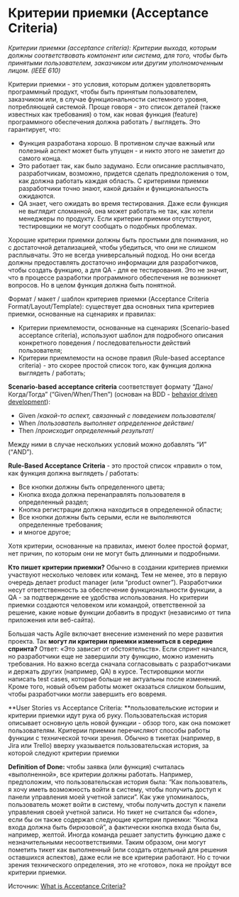 # Критерии приемки (Acceptance Criteria)

_Критерии приемки (acceptance criteria): Критерии выхода, которым должны соответствовать компонент или система, для того, чтобы быть принятыми пользователем, заказчиком или другим уполномоченным лицом. (IEEE 610)_

Критерии приемки - это условия, которым должен удовлетворять программный продукт, чтобы быть принятым пользователем, заказчиком или, в случае функциональности системного уровня, потребляющей системой. Проще говоря - это список деталей (также известных как требования) о том, как новая функция (feature) программного обеспечения должна работать / выглядеть. Это гарантирует, что:

* Функция разработана хорошо. В противном случае важный или полезный аспект может быть упущен - и никто этого не заметит до самого конца.
* Это работает так, как было задумано. Если описание расплывчато, разработчикам, возможно, придется сделать предположения о том, как должна работать каждая область. С критериями приемки разработчики точно знают, какой дизайн и функциональность ожидаются.
* QA знает, чего ожидать во время тестирования. Даже если функция не выглядит сломанной, она может работать не так, как хотели менеджеры по продукту. Если критерии приемки отсутствуют, тестировщики не могут сообщать о подобных проблемах.

Хорошие критерии приемки должны быть простыми для понимания, но с достаточной детализацией, чтобы убедиться, что они не слишком расплывчаты. Это не всегда универсальный подход. Но они всегда должны предоставлять достаточно информации для разработчиков, чтобы создать функцию, а для QA - для ее тестирования. Это не значит, что в процессе разработки программного обеспечения не возникнет вопросов. Но в целом функция должна быть понятной.

Формат / макет / шаблон критериев приемки (Acceptance Criteria Format/Layout/Template): существует два основных типа критериев приемки, основанные на сценариях и правилах:

* Критерии приемлемости, основанные на сценариях (Scenario-based acceptance criteria), используют шаблон для подробного описания конкретного поведения / последовательности действий пользователя;
* Критерии приемлемости на основе правил (Rule-based acceptance criteria) - это скорее простой список того, как функция должна выглядеть / работать;

**Scenario-based acceptance criteria** соответствует формату “Дано/Когда/Тогда” (“Given/When/Then”) (основан на BDD - [behavior driven development](https://en.wikipedia.org/wiki/Behavior-driven\_development)):

* Given /_какой-то аспект, связанный с поведением пользователя_/
* When /_пользователь выполняет определенное действие_/
* Then /_происходит определенный результат_/

Между ними в случае нескольких условий можно добавлять “И” (“AND”).

**Rule-Based Acceptance Criteria** - это простой список «правил» о том, как функция должна выглядеть / работать:

* Все кнопки должны быть определенного цвета;
* Кнопка входа должна перенаправлять пользователя в определенный раздел;
* Кнопка регистрации должна находиться в определенной области;
* Все кнопки должны быть серыми, если не выполняются определенные требования;
* и многое другое;

Хотя критерии, основанные на правилах, имеют более простой формат, нет причин, по которым они не могут быть длинными и подробными.

**Кто пишет критерии приемки?** Обычно в создании критериев приемки участвуют несколько человек или команд. Тем не менее, это в первую очередь делает product manager (или “product owner”). Разработчики несут ответственность за обеспечение функциональности функции, а QA - за подтверждение ее удобства использования. Но критерии приемки создаются человеком или командой, ответственной за решение, какие новые функции добавить в продукт (независимо от типа приложения или веб-сайта).

Большая часть Agile включает внесение изменений по мере развития проекта. Так **могут ли критерии приемки измениться в середине спринта?** Ответ: «Это зависит от обстоятельств». Если спринт начался, но разработчики еще не завершили эту функцию, можно изменить требования. Но важно всегда сначала согласовывать с разработчиками и держать других (например, QA) в курсе. Тестировщики могли написать test cases, которые больше не актуальны после изменений. Кроме того, новый объем работы может оказаться слишком большим, чтобы разработчики могли завершить его вовремя.

\*\*User Stories vs Acceptance Criteria: \*\*пользовательские истории и критерии приемки идут рука об руку. Пользовательская история описывает основную цель новой функции - обзор того, как она поможет пользователям. Критерии приемки перечисляют способы работы функции с технической точки зрения. Обычно в тикетах (например, в Jira или Trello) вверху указывается пользовательская история, за которой следуют критерии приемки

**Definition of Done:** чтобы заявка (или функция) считалась «выполненной», все критерии должны работать. Например, предположим, что пользовательская история была: “Как пользователь, я хочу иметь возможность войти в систему, чтобы получить доступ к панели управления моей учетной записи”. Как уже упоминалось, пользователь может войти в систему, чтобы получить доступ к панели управления своей учетной записи. Но тикет не считался бы «done», если бы он также содержал следующие критерии приемки: “Кнопка входа должна быть бирюзовой”, а фактически кнопка входа была бы, например, желтой. Иногда команда решает запустить функцию даже с незначительными несоответствиями. Таким образом, они могут пометить тикет как выполненный (или создать отдельный для решения оставшихся аспектов), даже если не все критерии работают. Но с точки зрения технического определения, это не «готово», пока не пройдут все критерии приемки.

Источник: [What is Acceptance Criteria?](https://www.mindfulqa.com/acceptance-criteria/)
